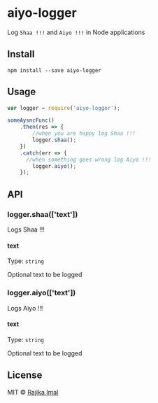 # aiyo-logger

Log `Shaa !!!` and `Aiyo !!!` in Node applications

## Install

```
npm install --save aiyo-logger
```

## Usage

```js
var logger = require('aiyo-logger');

someAysncFunc()
	.then(res => {
		//when you are happy log Shaa !!!
		logger.shaa();
	})
	.catch(err => {
	  //when something goes wrong log Aiyo !!!
		logger.aiyo();
	});
```

## API

### logger.shaa(['text'])

Logs Shaa !!!

#### text

Type: `string`

Optional text to be logged

### logger.aiyo(['text'])

Logs Aiyo !!!

#### text

Type: `string`

Optional text to be logged

## License

MIT © [Rajika Imal](https://rajikaimal.github.io)